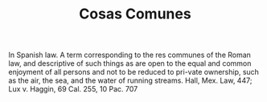 ---
title: Cosas Comunes
letter: C
permalink: "/definitions/bld-cosas-comunes.html"
body: In Spanish law. A term corresponding to the res communes of the Roman law, and
  descriptive of such things as are open to the equal and common enjoyment of all
  persons and not to be reduced to pri-vate ownership, such as the air, the sea, and
  the water of running streams. Hall, Mex. Law, 447; Lux v. Haggin, 69 Cal. 255, 10
  Pac. 707
published_at: '2018-07-07'
source: Black's Law Dictionary 2nd Ed (1910)
layout: post
---